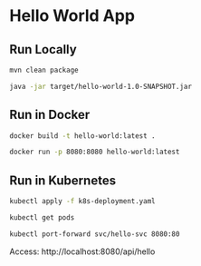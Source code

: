 # Hello World App

## Run Locally

```bash
mvn clean package
```

```bash
java -jar target/hello-world-1.0-SNAPSHOT.jar
```

## Run in Docker

```bash
docker build -t hello-world:latest .
```

```bash
docker run -p 8080:8080 hello-world:latest
```

## Run in Kubernetes
```bash
kubectl apply -f k8s-deployment.yaml
```

```bash
kubectl get pods
```

```bash
kubectl port-forward svc/hello-svc 8080:80
```

Access: http://localhost:8080/api/hello
